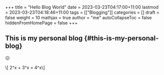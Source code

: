 +++
title = "Hello Blog World"
date = 2023-03-23T04:17:00+11:00
lastmod = 2023-03-23T04:18:46+11:00
tags = [["Blogging"]]
categories = []
draft = false
weight = 10
mathjax = true
author = "me"
autoCollapseToc = false
hiddenFromHomePage = false
+++

## This is my personal blog {#this-is-my-personal-blog}

😖

\\[ 2^x + 3^x = 4^x\\]
